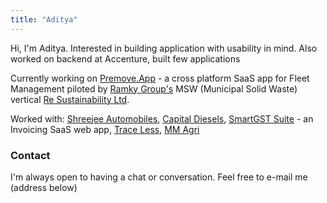 ```yaml
---
title: "Aditya"
---
```


Hi, I'm Aditya. Interested in building application with usability in mind. Also worked on backend at Accenture, built few applications

Currently working on [Premove.App](https://premove.app/) - a cross platform SaaS app for Fleet Management piloted by [Ramky Group's](https://ramky.com) MSW (Municipal Solid Waste) vertical [Re Sustainability Ltd](https://resustainability.com).

Worked with: [Shreejee Automobiles](https://shreejeeautomobiles.com), [Capital Diesels](https://capitaldiesels.com), [SmartGST Suite](http://smartgstsuite.vercel.app/) - an Invoicing SaaS web app, [Trace Less](http://trace-less.web.app/), [MM Agri](https://mmagri.vercel.app/)

### Contact

I'm always open to having a chat or conversation. Feel free to e-mail me (address below)
